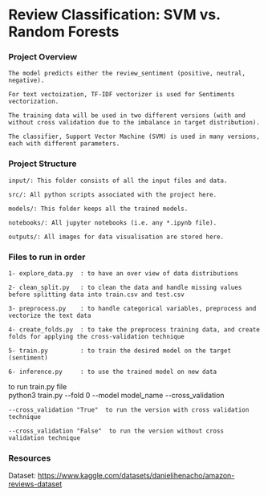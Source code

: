 # Review Classification: SVM vs. Random Forests   

### Project Overview   
    The model predicts either the review_sentiment (positive, neutral, negative).     

    For text vectoization, TF-IDF vectorizer is used for Sentiments vectorization.   

    The training data will be used in two different versions (with and without cross validation due to the imbalance in target distribution).        

    The classifier, Support Vector Machine (SVM) is used in many versions, each with different parameters.   


### Project Structure   
    input/: This folder consists of all the input files and data.  

    src/: All python scripts associated with the project here.  

    models/: This folder keeps all the trained models.  

    notebooks/: All jupyter notebooks (i.e. any *.ipynb file).

    outputs/: All images for data visualisation are stored here.  


### Files to run in order    
    1- explore_data.py  : to have an over view of data distributions   

    2- clean_split.py   : to clean the data and handle missing values before splitting data into train.csv and test.csv    

    3- preprocess.py    : to handle categorical variables, preprocess and vectorize the text data   

    4- create_folds.py  : to take the preprocess training data, and create folds for applying the cross-validation technique   

    5- train.py         : to train the desired model on the target (sentiment)      

    6- inference.py     : to use the trained model on new data   

to run train.py  file       
    python3 train.py --fold 0 --model model_name --cross_validation       

    --cross_validation "True"  to run the version with cross validation technique        

    --cross_validation "False"  to run the version without cross validation technique    


### Resources      
Dataset:   https://www.kaggle.com/datasets/danielihenacho/amazon-reviews-dataset 
